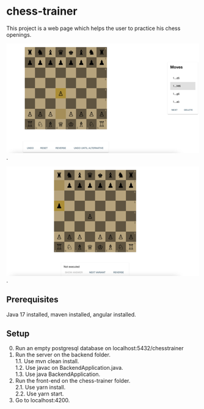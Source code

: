 # chess-trainer
This project is a web page which helps the user to practice his chess openings.

![Edit opening page](editOpeningPageReadme.png "Edit opening page").

![Practice opening page](practiceOpeningPageReadme.png "Practice opening page").


## Prerequisites
Java 17 installed, maven installed, angular installed. 
## Setup
0. Run an empty postgresql database on localhost:5432/chesstrainer
1. Run the server on the backend folder.      
  1.1. Use mvn clean install.    
  1.2. Use javac on BackendApplication.java.      
  1.3. Use java BackendApplication.     
2. Run the front-end on the chess-trainer folder.        
  2.1. Use yarn install.  
  2.2. Use yarn start. 
3. Go to localhost:4200. 
